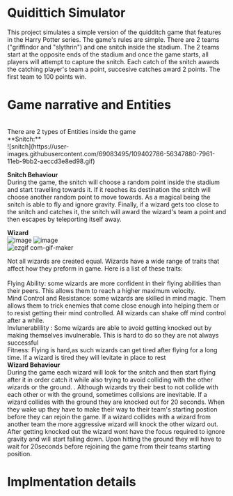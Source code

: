 # Quidittich Simulator
This project simulates a simple version of the quidditch game that features in the Harry Potter series.
The game's rules are simple. There are 2 teams ("griffindor and "slythrin") and one snitch inside the stadium. The 2 teams start at
the opposite ends of the stadium and once the game starts, all players will attempt to capture the snitch. Each catch of the snitch 
awards the catching player's team a point, succesive catches award 2 points. The first team to 100 points win.

# Game narrative and Entities
<br />
There are 2 types of Entities inside the game <br />
**Snitch:**
<br />
![snitch](https://user-images.githubusercontent.com/69083495/109402786-56347880-7961-11eb-9bb2-aeccd3e8ed98.gif)<br />


**Snitch Behaviour** <br />
During the game, the snitch will choose a random point inside the stadium and start travelling towards it. If it reaches its destination the snitch will choose another random point to move towards. As a magical being the snitch is able to fly and ignore gravity. Finally, if a wizard gets too close to the snitch and catches it, the snitch will award the wizard's team a point and then escapes by teleporting itself away.
<br />

**Wizard**
<br />
![image](https://user-images.githubusercontent.com/69083495/109402033-297d6280-795b-11eb-9987-f71740bb8479.png)
![image](https://user-images.githubusercontent.com/69083495/109402009-0488ef80-795b-11eb-8462-de1a3b27881b.png) <br />
![ezgif com-gif-maker](https://user-images.githubusercontent.com/69083495/109402737-0655b180-7961-11eb-85b0-d386b1990653.gif)

Not all wizards are created equal. Wizards have a wide range of traits that affect how they preform in game. Here is a list of these traits:<br /><br />
Flying Ability: some wizards are more confident in their flying abilities than their peers. This allows them to reach a higher maximum velocity.<br />
Mind Control and Resistance: some wizards are skilled in mind magic. Them allows them to trick enemies that come close enough into helping them or to resist getting their mind controlled. All wizards can shake off mind control after a while.<br />
Invlunerablility : Some wizards are able to avoid getting knocked out by making themselves invulnerable. This is hard to do so they are not always successful<br />
Fitness: Flying is hard,as such wizards can get tired after flying for a long time. If a wizard is tired they will levitate in place to rest<br />
**Wizard Behaviour**<br />
During the game each wizard will look for the snitch and then start flying after it in order catch it while also trying to avoid colliding with the other wizards or the ground. . Although wizards try their best to not collide with each other or with the ground, sometimes collsions are inevitable. If a wizard collides with the ground they are knocked out for 20 seconds. When they wake up they have to make their way to their team's starting postion before they can rejoin the game. If a wizard collides with a wizard from another team the more aggressive wizard will knock the other wizard out. After getting knocked out the wizard wont have the focus required to ignore gravity and will start falling down. Upon hitting the ground they will have to wait for 20seconds before rejoining the game from their teams starting position.
<br />
# Implmentation details



